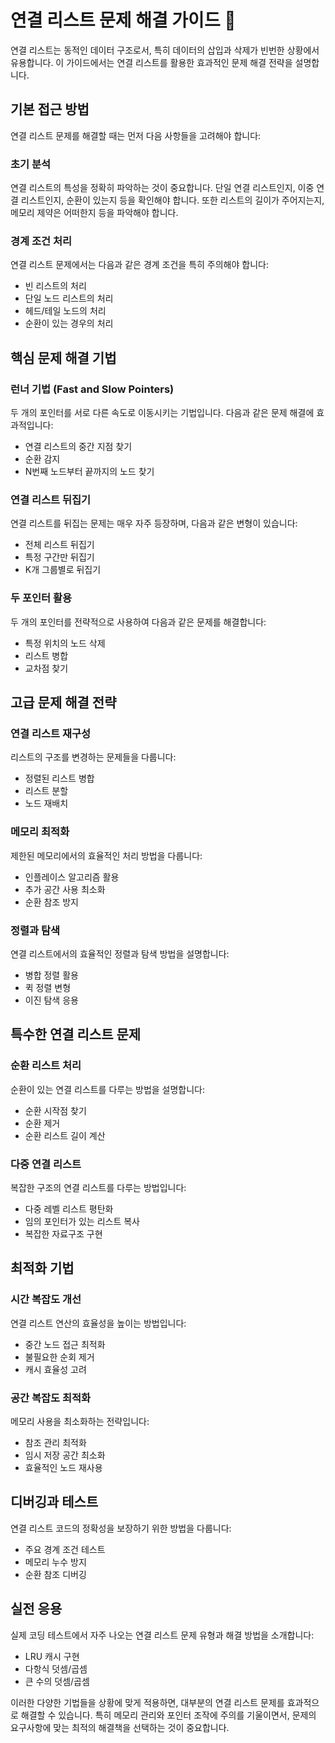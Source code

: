 # 연결 리스트 문제 해결 가이드 🔗

연결 리스트는 동적인 데이터 구조로서, 특히 데이터의 삽입과 삭제가 빈번한 상황에서 유용합니다. 이 가이드에서는 연결 리스트를 활용한 효과적인 문제 해결 전략을 설명합니다.

## 기본 접근 방법

연결 리스트 문제를 해결할 때는 먼저 다음 사항들을 고려해야 합니다:

### 초기 분석
연결 리스트의 특성을 정확히 파악하는 것이 중요합니다. 단일 연결 리스트인지, 이중 연결 리스트인지, 순환이 있는지 등을 확인해야 합니다. 또한 리스트의 길이가 주어지는지, 메모리 제약은 어떠한지 등을 파악해야 합니다.

### 경계 조건 처리
연결 리스트 문제에서는 다음과 같은 경계 조건을 특히 주의해야 합니다:
- 빈 리스트의 처리
- 단일 노드 리스트의 처리
- 헤드/테일 노드의 처리
- 순환이 있는 경우의 처리

## 핵심 문제 해결 기법

### 런너 기법 (Fast and Slow Pointers)
두 개의 포인터를 서로 다른 속도로 이동시키는 기법입니다. 다음과 같은 문제 해결에 효과적입니다:
- 연결 리스트의 중간 지점 찾기
- 순환 감지
- N번째 노드부터 끝까지의 노드 찾기

### 연결 리스트 뒤집기
연결 리스트를 뒤집는 문제는 매우 자주 등장하며, 다음과 같은 변형이 있습니다:
- 전체 리스트 뒤집기
- 특정 구간만 뒤집기
- K개 그룹별로 뒤집기

### 두 포인터 활용
두 개의 포인터를 전략적으로 사용하여 다음과 같은 문제를 해결합니다:
- 특정 위치의 노드 삭제
- 리스트 병합
- 교차점 찾기

## 고급 문제 해결 전략

### 연결 리스트 재구성
리스트의 구조를 변경하는 문제들을 다룹니다:
- 정렬된 리스트 병합
- 리스트 분할
- 노드 재배치

### 메모리 최적화
제한된 메모리에서의 효율적인 처리 방법을 다룹니다:
- 인플레이스 알고리즘 활용
- 추가 공간 사용 최소화
- 순환 참조 방지

### 정렬과 탐색
연결 리스트에서의 효율적인 정렬과 탐색 방법을 설명합니다:
- 병합 정렬 활용
- 퀵 정렬 변형
- 이진 탐색 응용

## 특수한 연결 리스트 문제

### 순환 리스트 처리
순환이 있는 연결 리스트를 다루는 방법을 설명합니다:
- 순환 시작점 찾기
- 순환 제거
- 순환 리스트 길이 계산

### 다중 연결 리스트
복잡한 구조의 연결 리스트를 다루는 방법입니다:
- 다중 레벨 리스트 평탄화
- 임의 포인터가 있는 리스트 복사
- 복잡한 자료구조 구현

## 최적화 기법

### 시간 복잡도 개선
연결 리스트 연산의 효율성을 높이는 방법입니다:
- 중간 노드 접근 최적화
- 불필요한 순회 제거
- 캐시 효율성 고려

### 공간 복잡도 최적화
메모리 사용을 최소화하는 전략입니다:
- 참조 관리 최적화
- 임시 저장 공간 최소화
- 효율적인 노드 재사용

## 디버깅과 테스트

연결 리스트 코드의 정확성을 보장하기 위한 방법을 다룹니다:
- 주요 경계 조건 테스트
- 메모리 누수 방지
- 순환 참조 디버깅

## 실전 응용

실제 코딩 테스트에서 자주 나오는 연결 리스트 문제 유형과 해결 방법을 소개합니다:
- LRU 캐시 구현
- 다항식 덧셈/곱셈
- 큰 수의 덧셈/곱셈

이러한 다양한 기법들을 상황에 맞게 적용하면, 대부분의 연결 리스트 문제를 효과적으로 해결할 수 있습니다. 특히 메모리 관리와 포인터 조작에 주의를 기울이면서, 문제의 요구사항에 맞는 최적의 해결책을 선택하는 것이 중요합니다.